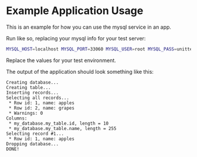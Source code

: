 # Example Application Usage

This is an example for how you can use the mysql service in an app. 

Run like so, replacing your mysql info for your test server:
```sh
MYSQL_HOST=localhost MYSQL_PORT=33060 MYSQL_USER=root MYSQL_PASS=unittest node docs/example-app/index.js
```

Replace the values for your test environment.

The output of the application should look something like this:
```text
Creating database...
Creating table...
Inserting records...
Selecting all records...
 * Row id: 1, name: apples
 * Row id: 2, name: grapes
 * Warnings: 0
Columns:
 * my_database.my_table.id, length = 10
 * my_database.my_table.name, length = 255
Selecting record #1...
 * Row id: 1, name: apples
Dropping database...
DONE!

```